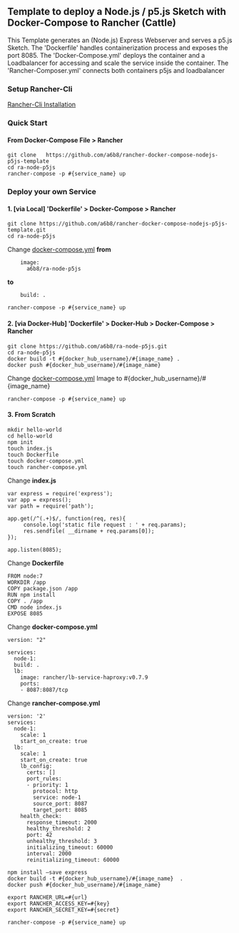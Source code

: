 ## Template to deploy a Node.js / p5.js Sketch with Docker-Compose to Rancher (Cattle)
This Template generates an (Node.js) Express Webserver and serves a p5.js Sketch. The 'Dockerfile' handles containerization process and exposes the port 8085. The 'Docker-Compose.yml' deploys the container and a Loadbalancer for accessing and scale the service inside the container. The 'Rancher-Composer.yml' connects both containers p5js and loadbalancer  

### Setup Rancher-Cli  
[Rancher-Cli Installation](http://rancher.com/docs/rancher/latest/en/cattle/rancher-compose/)  
  
### Quick Start
#### From Docker-Compose File > Rancher  
```  
git clone   https://github.com/a6b8/rancher-docker-compose-nodejs-p5js-template
cd ra-node-p5js 
rancher-compose -p #{service_name} up 
```  
  
  
### Deploy your own Service 
#### 1. [via Local] 'Dockerfile' > Docker-Compose > Rancher  
  
```   
git clone https://github.com/a6b8/rancher-docker-compose-nodejs-p5js-template.git
cd ra-node-p5js
```  
  
  
Change [docker-compose.yml](https://github.com/a6b8/ra-node-p5js/blob/master/docker-compose.yml#L5-L6) **from**  
```  
    image:
      a6b8/ra-node-p5js
``` 
**to**
```  
    build: .

```  
  

```
rancher-compose -p #{service_name} up
``` 


#### 2. [via Docker-Hub] 'Dockerfile' > Docker-Hub > Docker-Compose > Rancher  
```  
git clone https://github.com/a6b8/ra-node-p5js.git  
cd ra-node-p5js
docker build -t #{docker_hub_username}/#{image_name} . 
docker push #{docker_hub_username}/#{image_name} 
```  
  
Change [docker-compose.yml](https://github.com/a6b8/ra-node-p5js/blob/master/docker-compose.yml#L6) Image to #{docker_hub_username}/#{image_name}  

```  
rancher-compose -p #{service_name} up
```  


#### 3. From Scratch  
```  
mkdir hello-world  
cd hello-world  
npm init  
touch index.js  
touch Dockerfile  
touch docker-compose.yml  
touch rancher-compose.yml  
``` 


Change **index.js**  
```  
var express = require('express');  
var app = express();  
var path = require('path');  
  
app.get(/^(.+)$/, function(req, res){  
     console.log('static file request : ' + req.params);  
     res.sendfile( __dirname + req.params[0]);  
});  
  
app.listen(8085);  
```  
  
Change **Dockerfile**  
```  
FROM node:7  
WORKDIR /app  
COPY package.json /app  
RUN npm install  
COPY . /app  
CMD node index.js  
EXPOSE 8085  
```  
  
Change **docker-compose.yml**  
```  
version: "2"  
  
services:  
  node-1:  
  build: .
  lb:  
    image: rancher/lb-service-haproxy:v0.7.9  
    ports:  
    - 8087:8087/tcp  
```  
  
Change **rancher-compose.yml**  
```  
version: '2'  
services:  
  node-1:  
    scale: 1  
    start_on_create: true  
  lb:  
    scale: 1  
    start_on_create: true  
    lb_config:  
      certs: []  
      port_rules:  
      - priority: 1  
        protocol: http  
        service: node-1  
        source_port: 8087  
        target_port: 8085  
    health_check:  
      response_timeout: 2000  
      healthy_threshold: 2  
      port: 42  
      unhealthy_threshold: 3  
      initializing_timeout: 60000  
      interval: 2000  
      reinitializing_timeout: 60000  
```  
  

```  
npm install —save express  
docker build -t #{docker_hub_username}/#{image_name}  .  
docker push #{docker_hub_username}/#{image_name} 
  
export RANCHER_URL=#{url}  
export RANCHER_ACCESS_KEY=#{key}  
export RANCHER_SECRET_KEY=#{secret}  

rancher-compose -p #{service_name} up  
```  
